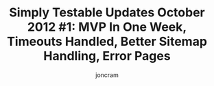 ---
title: "Simply Testable Updates October 2012 #1: MVP In One Week, Timeouts Handled, Better Sitemap Handling, Error Pages"
short_title: "Simply Testable Updates Oct #1: MVP In 1 Week, Timeouts Handled"
author: joncram
newsletter:
    issue_number: eleventh
    url: https://us5.campaign-archive1.com/?u=ac75e33d993d2b502e333ddd0&amp;id=f640ebc4a3
    closing_sentence: Expect the next in a week from now, October 10 2012.
    highlights:
        - Performance improvements in preparation for today's <a href="https://simplytestable.com">public alpha release</a> release
        - Timeouts during tests are now caught; if the HTTP request to retrieve a web page for HTML validation times out, the test in question is marked as failed
        - ATOM and RSS feed URLs listed in robots.txt as the sitemap URL are now recognised, allowing URLs to be more easily collected for many WordPress, Blogspot and Blogger sites
        - 404 (not found) and 500 (internal server error) errors are now presented on nice error pages, I also get emailed a stack trace so that I know when something breaks and can then at least try to fix it
---